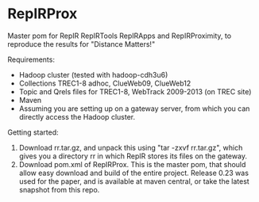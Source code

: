 RepIRProx
=========

Master pom for RepIR RepIRTools RepIRApps and RepIRProximity, to reproduce the results for "Distance Matters!"

Requirements:
- Hadoop cluster (tested with hadoop-cdh3u6)
- Collections TREC1-8 adhoc, ClueWeb09, ClueWeb12
- Topic and Qrels files for TREC1-8, WebTrack 2009-2013 (on TREC site)
- Maven
- Assuming you are setting up on a gateway server, from which you can directly access the Hadoop cluster.

Getting started:

1. Download rr.tar.gz, and unpack this using "tar -zxvf rr.tar.gz", which gives you a directory rr in which RepIR stores its files on the gateway.
2. Download pom.xml of RepIRProx. This is the master pom, that should allow easy download and build of the entire project. Release 0.23 was used for the paper, and is available at maven central, or take the latest snapshot from this repo.
